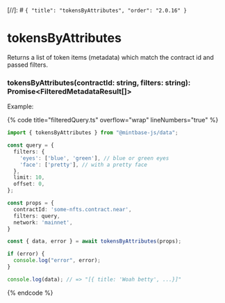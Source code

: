 [//]: # `{ "title": "tokensByAttributes", "order": "2.0.16" }`

# tokensByAttributes

Returns a list of token items (metadata) which match the contract id and passed filters.

### tokensByAttributes(contractId: string, filters: string): Promise<FilteredMetadataResult[]>

Example:

{% code title="filteredQuery.ts" overflow="wrap" lineNumbers="true" %}

```typescript
import { tokensByAttributes } from "@mintbase-js/data";

const query = {
  filters: {
    'eyes': ['blue', 'green'], // blue or green eyes
    'face': ['pretty'], // with a pretty face
  },
  limit: 10,
  offset: 0,
};

const props = {
  contractId: 'some-nfts.contract.near',
  filters: query,
  network: 'mainnet',
}

const { data, error } = await tokensByAttributes(props);

if (error) {
  console.log("error", error);
}

console.log(data); // => "[{ title: 'Woah betty', ...}]"
```

{% endcode %}
